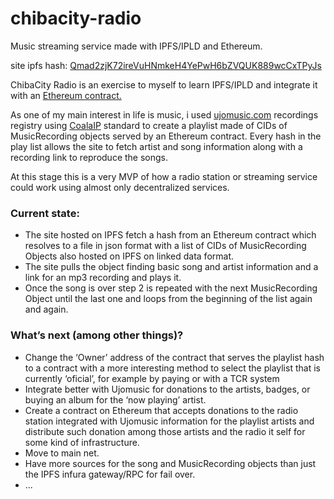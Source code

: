 # chibacity-radio
Music streaming service made with IPFS/IPLD and Ethereum.

site ipfs hash: [Qmad2zjK72ireVuHNmkeH4YePwH6bZVQUK889wcCxTPyJs](https://ipfs.infura.io/ipfs/Qmad2zjK72ireVuHNmkeH4YePwH6bZVQUK889wcCxTPyJs/)

ChibaCity Radio is an exercise to myself to learn IPFS/IPLD and integrate it with an [Ethereum contract.](https://github.com/velasquez/chibacity-contracts)

As one of my main interest in life is music, i used [ujomusic.com](https://www.ujomusic.com) recordings registry using [CoalaIP](https://www.coalaip.org) standard to create a playlist made of CIDs of MusicRecording objects served by an Ethereum contract. Every hash in the play list allows the site to fetch artist and song information along with a recording link to reproduce the songs.

At this stage this is a very MVP of how a radio station or streaming service could work using almost only decentralized services.

### Current state:

- The site hosted on IPFS fetch a hash from an Ethereum contract which resolves to a file in json format with a list of CIDs of MusicRecording Objects also hosted on IPFS on linked data format.
- The site pulls the object finding basic song and artist information and a link for an mp3 recording and plays it.
- Once the song is over step 2 is repeated with the next MusicRecording Object until the last one and loops from the beginning of the list again and again.

### What’s next (among other things)?

- Change the ‘Owner’ address of the contract that serves the playlist hash to a contract with a more interesting method to select the playlist that is currently ‘oficial’, for example by paying or with a TCR system
- Integrate better with Ujomusic for donations to the artists, badges, or buying an album for the ‘now playing’ artist.
- Create a contract on Ethereum that accepts donations to the radio station integrated with Ujomusic information for the playlist artists and distribute such donation among those artists and the radio it self for some kind of infrastructure.
- Move to main net.
- Have more sources for the song and MusicRecording objects than just the IPFS infura gateway/RPC for fail over. 
- ...

